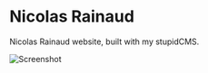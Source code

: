 Nicolas Rainaud
===============

Nicolas Rainaud website, built with my stupidCMS.

![Screenshot](http://grabs.lucasmouilleron.com/Screen%20Shot%202016-07-16%20at%2011.13.44.png)